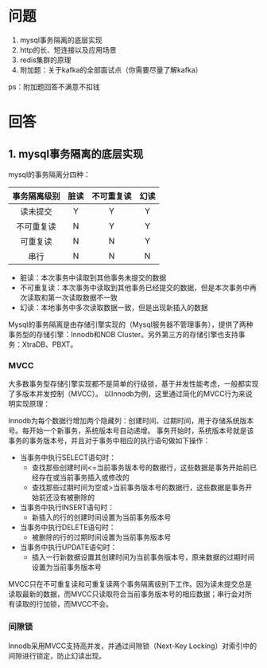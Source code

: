 # 问题

1. mysql事务隔离的底层实现
2. http的长、短连接以及应用场景
3. redis集群的原理
4. 附加题：关于kafka的全部面试点（你需要尽量了解kafka）

ps：附加题回答不满意不扣钱

# 回答

## 1. mysql事务隔离的底层实现

mysql的事务隔离分四种：


|事务隔离级别 |   脏读   |  不可重复读  |  幻读   |
|:-----:|:------:|:-------:|:-----:|
| 读未提交  |   Y    |    Y    |   Y   |
| 不可重复读 |   N    |    Y    |   Y   |
| 可重复读  |   N    |    N    |   Y   |
|  串行   |   N    |    N    |   N   |


+ 脏读：本次事务中读取到其他事务未提交的数据
+ 不可重复读：本次事务中读取到其他事务已经提交的数据，但是本次事务中再次读取和第一次读取数据不一致
+ 幻读：本地事务中多次读取数据一致，但是出现新插入的数据

Mysql的事务隔离是由存储引擎实现的（Mysql服务器不管理事务），提供了两种事务型的存储引擎：Innodb和NDB Cluster。另外第三方的存储引擎也支持事务：XtraDB、PBXT。

### MVCC 

大多数事务型存储引擎实现都不是简单的行级锁，基于并发性能考虑，一般都实现了多版本并发控制（MVCC）。
以Innodb为例，这里通过简化的MVCC行为来说明实现原理：

Innodb为每个数据行增加两个隐藏列：创建时间、过期时间，用于存储系统版本号。每开始一个新事务，系统版本号自动递增。
事务开始时，系统版本号就是该事务的事务版本号，并且对于事务中相应的执行语句做如下操作：

+ 当事务中执行SELECT语句时：
  + 查找那些创建时间<=当前事务版本号的数据行，这些数据是事务开始前已经存在或当前事务插入或修改的
  + 查找那些过期时间为空或>当前事务版本号的数据行，这些数据是事务开始前还没有被删除的
+ 当事务中执行INSERT语句时：
  + 新插入的行的创建时间设置为当前事务版本号
+ 当事务中执行DELETE语句时：
  + 被删除的行的过期时间设置为当前事务版本号
+ 当事务中执行UPDATE语句时：
  + 插入一行新数据设置其创建时间为当前事务版本号，原来数据的过期时间设置为当前事务版本号

MVCC只在不可重复读和可重复读两个事务隔离级别下工作。因为读未提交总是读取最新的数据，而MVCC只读取符合当前事务版本号的相应数据；串行会对所有读取的行加锁，而MVCC不会。

### 间隙锁

Innodb采用MVCC支持高并发，并通过间隙锁（Next-Key Locking）对索引中的间隙进行锁定，防止幻读出现。



